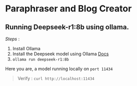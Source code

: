 # Paraphraser and Blog Creator

## Running Deepseek-r1:8b using ollama.

*Steps* : 
1. Install Ollama
2. Install the Deepseek model using Ollama [Docs](https://ollama.com/search?q=deepseek) 
3. ``ollama run deepseek-r1:8b``


Here you are, a model running locally on `port 11434`
> Verify : ```curl http://localhost:11434```

